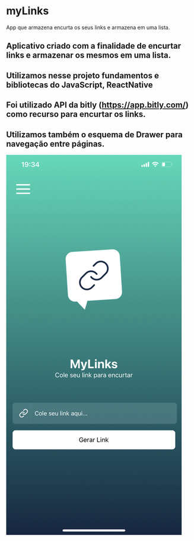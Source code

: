 # myLinks
App que armazena encurta os seus links e armazena em uma lista. 

## Aplicativo criado com a finalidade de encurtar links e armazenar os mesmos em uma lista. 
## Utilizamos nesse projeto fundamentos e bibliotecas do JavaScript, ReactNative

## Foi utilizado API da bitly (https://app.bitly.com/) como recurso para encurtar os links.

## Utilizamos também o esquema de Drawer para navegação entre páginas.

![](https://github.com/ismv00/myLinks/blob/main/imagesForReadme/home.PNG)
